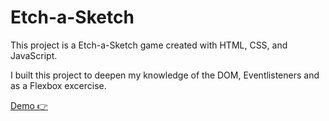 # Etch-a-Sketch

This project is a Etch-a-Sketch game created with HTML, CSS, and JavaScript.

I built this project to deepen my knowledge of the DOM, Eventlisteners and as a Flexbox excercise.

[Demo 👉]([https://maximilianbrauner.github.io/etch-a-sketch/](https://maximilianbrauner.github.io/Etch-a-Sketch/)]) 
